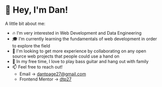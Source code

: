 # 🚀 Hey, I'm Dan!

A little bit about me:
- 🔥 I’m very interested in Web Development and Data Engineering
- 🎓 I’m currently learning the fundamentals of web development in order to explore the field
- 🤝 I'm looking to get more experience by collaborating on any open source web projects that people could use a hand on
- 🤘 In my free time, I love to play bass guitar and hang out with family
- 📫 Feel free to reach out! 
  - Email -> dantpage27@gmail.com
  - Frontend Mentor -> [dtp27](https://www.frontendmentor.io/profile/dtp27)

<!---
dtp27/dtp27 is a ✨ special ✨ repository because its `README.md` (this file) appears on your GitHub profile.
You can click the Preview link to take a look at your changes.
--->
